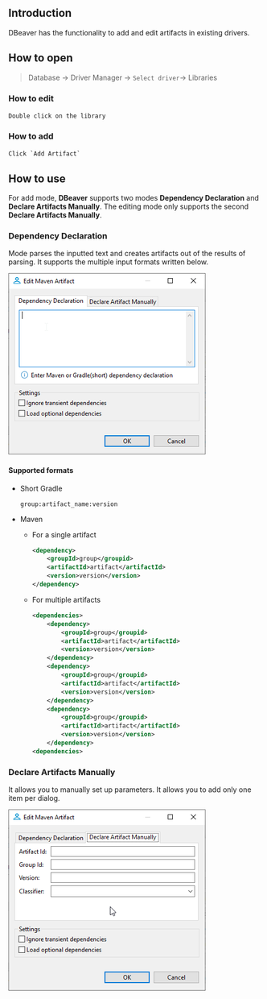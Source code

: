 ## Introduction

 DBeaver has the functionality to add and edit artifacts in existing drivers.

## How to open

> Database -> Driver Manager -> `Select driver`-> Libraries

### How to edit

    Double click on the library

### How to add

    Click `Add Artifact`

## How to use

For add mode, **DBeaver** supports two modes **Dependency Declaration** and **Declare Artifacts Manually**. The editing mode only supports the second **Declare Artifacts Manually**.

### Dependency Declaration

Mode parses the inputted text and creates artifacts out of the results of parsing. It supports the multiple input formats written below.

![Dependency Declaration](images/edit-maven-artifacts-dependency-declaration.png)

#### Supported formats

* Short Gradle

    ```
    group:artifact_name:version
    ```

* Maven
  * For a single artifact

    ``` XML
    <dependency>
        <groupId>group</groupid>
        <artifactId>artifact</artifactId>
        <version>version</version>
    </dependency>
    ```

  * For multiple artifacts
  
    ```XML
    <dependencies>
        <dependency>
            <groupId>group</groupid>
            <artifactId>artifact</artifactId>
            <version>version</version>
        </dependency>
        <dependency>
            <groupId>group</groupid>
            <artifactId>artifact</artifactId>
            <version>version</version>
        </dependency>
        <dependency>
            <groupId>group</groupid>
            <artifactId>artifact</artifactId>
            <version>version</version>
        </dependency>
    <dependencies>
    ```

### Declare Artifacts Manually

It allows you to manually set up parameters. It allows you to add only one item per dialog.  

![Declare artifacts manually](images/edit-maven-artifacts-manual.png)